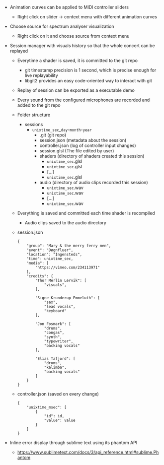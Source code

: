 
* Animation curves can be applied to MIDI controller sliders
    * Right click on slider -> context menu with different animation curves

* Choose source for spectrum analyser visualization
    * Right click on it and choose source from context menu

* Session manager with visuals history so that the whole concert can be replayed
    * Everytime a shader is saved, it is committed to the git repo
        * git timestamp precision is 1 second, which is precise enough
          for live replayability
        * libgit2 provides an easy code-oriented way to interact with git

    * Replay of session can be exported as a executable demo

    * Every sound from the configured microphones are recorded and added to the git repo

    * Folder structure
        * sessions
            * `unixtime_sec`_`day`-`month`-`year`
                * .git (git repo)
                * session.json (metadata about the session)
                * controller.json (log of controller input changes)
                * session.glsl (The file edited by user)
                * shaders (directory of shaders created this session)
                    * `unixtime_sec`.glsl
                    * `unixtime_sec`.glsl
                    * [...]
                    * `unixtime_sec`.glsl
                * audio (directory of audio clips recorded this session)
                    * `unixtime_sec`.wav
                    * `unixtime_sec`.wav
                    * [...]
                    * `unixtime_sec`.wav

    * Everything is saved and committed each time shader is recompiled
        * Audio clips saved to the audio directory

    * session.json
        ~~~~
        {
            "group": "Mary & the merry ferry men",
            "event": "Døgnfluer",
            "location": "Ingensteds",
            "time": unixtime_sec,
            "media": [
                "https://vimeo.com/234113971"
            ],
            "credits": {
                "Thor Merlin Lervik": [
                    "visuals",
                ],

                "Signe Krunderup Emmeluth": [
                    "sax",
                    "lead vocals",
                    "keyboard"
                ],

                "Jon Fosmark": [
                    "drums",
                    "congas",
                    "synth",
                    "typewriter",
                    "backing vocals"
                ],

                "Elias Tafjord": [
                    "drums",
                    "kalimba",
                    "backing vocals"
                ]
            }
        }
        ~~~~

    * controller.json (saved on every change)
        ~~~~
        {
            "unixtime_msec": [
                {
                    "id": id,
                    "value": value
                }
            ]
        }
        ~~~~


* Inline error display through sublime text using its phantom API
    * https://www.sublimetext.com/docs/3/api_reference.html#sublime.Phantom
